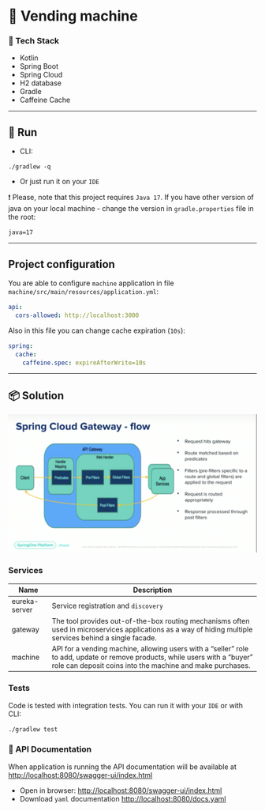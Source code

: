 # 🍱 Vending machine  

### 🐲 Tech Stack
- Kotlin 
- Spring Boot
- Spring Cloud
- H2 database
- Gradle
- Caffeine Cache

___
## 🚀 Run

- CLI:
```shell
./gradlew -q
```
- Or just run it on your `IDE`


❗️ Please, note that this project requires `Java 17`. If you have other version of java on your local machine - 
change the version in `gradle.properties` file in the root:

```properties
java=17
```
___

## Project configuration

You are able to configure `machine` application in file `machine/src/main/resources/application.yml`:

```yaml
api:
  cors-allowed: http://localhost:3000
```
Also in this file you can change cache expiration (`10s`):
```yaml
spring:
  cache:
    caffeine.spec: expireAfterWrite=10s
```
___


## 📦 Solution
![gateway](gateway/src/test/resources/static/img/gateway_flow.png)

### Services
| Name              | Description                                                                                                                                                                              |
|-------------------|------------------------------------------------------------------------------------------------------------------------------------------------------------------------------------------|
| eureka-server     | Service registration and `discovery`                                                                                                                                                     |
| gateway           | The tool provides out-of-the-box routing mechanisms often used in microservices applications as a way of hiding multiple services behind a single facade.                                |
| machine           | API for a vending machine, allowing users with a “seller” role to add, update or remove products, while users with a “buyer” role can deposit coins into the machine and make purchases. |


### Tests
Code is tested with integration tests. You can run it with your `IDE` or with CLI: 
```sh
./gradlew test
```


### 📕 API Documentation
When application is running the API documentation will be available at [http://localhost:8080/swagger-ui/index.html](http://localhost:8080/swagger-ui/index.html)

- Open in browser:
[http://localhost:8080/swagger-ui/index.html](http://localhost:8080/swagger-ui/index.html)
- Download `yaml` documentation
[http://localhost:8080/docs.yaml](http://localhost:8080/docs.yaml)
